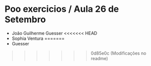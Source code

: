 # Poo exercicios / Aula 26 de Setembro

- João Guilherme Guesser
<<<<<<< HEAD
- Sophia Ventura
=======
- Guesser
>>>>>>> 0d85e0c (Modificações no readme)
